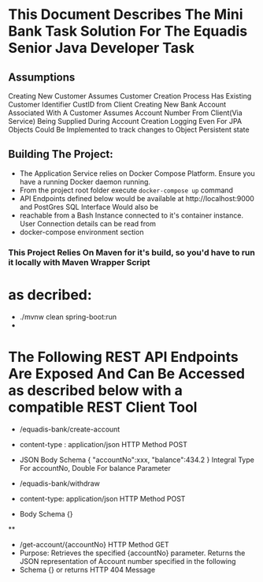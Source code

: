 # This Document Describes The Mini Bank Task Solution For The Equadis Senior Java Developer Task
Assumptions
-----------
Creating New Customer Assumes Customer Creation Process Has Existing Customer Identifier CustID from Client
Creating New Bank Account Associated With A Customer Assumes Account Number From Client(Via Service)
Being Supplied During Account Creation
Logging Even For JPA Objects Could Be Implemented to track changes to Object Persistent state

## Building The Project:
* The Application Service relies on Docker Compose Platform. Ensure you have a running Docker daemon running.
*  From the project root folder execute ``docker-compose up`` command
* API Endpoints defined below would be available at http://localhost:9000 and PostGres SQL Interface Would also be
* reachable from a Bash Instance connected to it's container instance. User Connection details can be read from
* docker-compose environment section


### This Project Relies On Maven for it's build, so you'd have to run it locally with Maven Wrapper Script
# as decribed: 
* ./mvnw clean spring-boot:run
* 

# The Following REST API Endpoints Are Exposed And Can Be Accessed as described below with a compatible REST Client Tool
* /equadis-bank/create-account
*  content-type : application/json  HTTP Method  POST
* JSON Body Schema { "accountNo":xxx, "balance":434.2 }  Integral Type For accountNo, Double For balance Parameter


* /equadis-bank/withdraw
* content-type: application/json HTTP Method POST
* Body Schema {}


** 
* /get-account/{accountNo} HTTP Method GET
* Purpose: Retrieves the specified {accountNo} parameter. Returns the JSON representation of Account number specified in the following 
* Schema {} or returns HTTP 404 Message